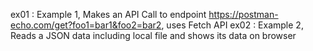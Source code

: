 
ex01 : Example 1, Makes an API Call to endpoint https://postman-echo.com/get?foo1=bar1&foo2=bar2, uses Fetch API
ex02 : Example 2, Reads a JSON data including local file and shows its data on browser